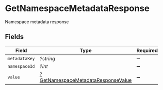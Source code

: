 # GetNamespaceMetadataResponse

Namespace metadata response


## Fields

| Field                                                                                          | Type                                                                                           | Required                                                                                       | Description                                                                                    |
| ---------------------------------------------------------------------------------------------- | ---------------------------------------------------------------------------------------------- | ---------------------------------------------------------------------------------------------- | ---------------------------------------------------------------------------------------------- |
| `metadataKey`                                                                                  | *?string*                                                                                      | :heavy_minus_sign:                                                                             | N/A                                                                                            |
| `namespaceId`                                                                                  | *?int*                                                                                         | :heavy_minus_sign:                                                                             | N/A                                                                                            |
| `value`                                                                                        | [?GetNamespaceMetadataResponseValue](../../models/shared/GetNamespaceMetadataResponseValue.md) | :heavy_minus_sign:                                                                             | N/A                                                                                            |